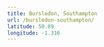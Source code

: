 ```yaml
---
title: Bursledon, Southampton
url: /bursledon-southampton/
latitude: 50.89
longitude: -1.316
---
```


